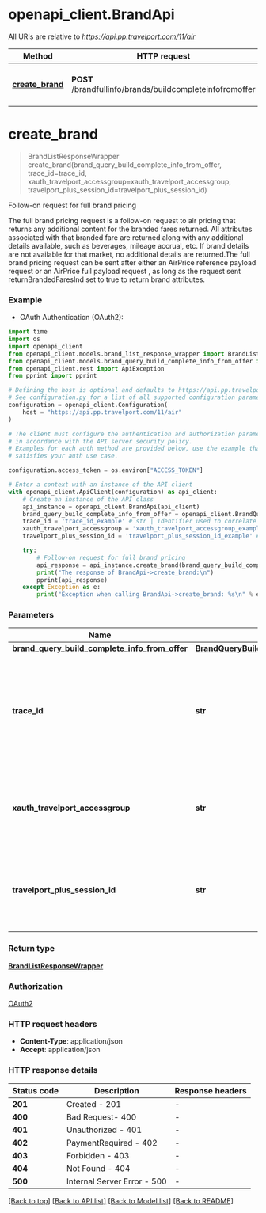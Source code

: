 # openapi_client.BrandApi

All URIs are relative to *https://api.pp.travelport.com/11/air*

Method | HTTP request | Description
------------- | ------------- | -------------
[**create_brand**](BrandApi.md#create_brand) | **POST** /brandfullinfo/brands/buildcompleteinfofromoffer | Follow-on request for full brand pricing


# **create_brand**
> BrandListResponseWrapper create_brand(brand_query_build_complete_info_from_offer, trace_id=trace_id, xauth_travelport_accessgroup=xauth_travelport_accessgroup, travelport_plus_session_id=travelport_plus_session_id)

Follow-on request for full brand pricing

The full brand pricing request is a follow-on request to air pricing that returns any additional content for the branded fares returned. All attributes associated with that branded fare are returned along with any additional details available, such as beverages, mileage accrual, etc. If brand details are not available for that market, no additional details are returned.The full brand pricing request can be sent after either an AirPrice reference payload request or an AirPrice full payload request , as long as the request sent returnBrandedFaresInd set to true to return brand attributes.

### Example

* OAuth Authentication (OAuth2):
```python
import time
import os
import openapi_client
from openapi_client.models.brand_list_response_wrapper import BrandListResponseWrapper
from openapi_client.models.brand_query_build_complete_info_from_offer import BrandQueryBuildCompleteInfoFromOffer
from openapi_client.rest import ApiException
from pprint import pprint

# Defining the host is optional and defaults to https://api.pp.travelport.com/11/air
# See configuration.py for a list of all supported configuration parameters.
configuration = openapi_client.Configuration(
    host = "https://api.pp.travelport.com/11/air"
)

# The client must configure the authentication and authorization parameters
# in accordance with the API server security policy.
# Examples for each auth method are provided below, use the example that
# satisfies your auth use case.

configuration.access_token = os.environ["ACCESS_TOKEN"]

# Enter a context with an instance of the API client
with openapi_client.ApiClient(configuration) as api_client:
    # Create an instance of the API class
    api_instance = openapi_client.BrandApi(api_client)
    brand_query_build_complete_info_from_offer = openapi_client.BrandQueryBuildCompleteInfoFromOffer() # BrandQueryBuildCompleteInfoFromOffer | 
    trace_id = 'trace_id_example' # str | Identifier used to correlate API invocations across long-running or multi-call business flows. (optional)
    xauth_travelport_accessgroup = 'xauth_travelport_accessgroup_example' # str | Identifies the Travelport access group with which the caller is associated (optional)
    travelport_plus_session_id = 'travelport_plus_session_id_example' # str | Travelport Plus Session ID used to maintain an established agency session (optional)

    try:
        # Follow-on request for full brand pricing
        api_response = api_instance.create_brand(brand_query_build_complete_info_from_offer, trace_id=trace_id, xauth_travelport_accessgroup=xauth_travelport_accessgroup, travelport_plus_session_id=travelport_plus_session_id)
        print("The response of BrandApi->create_brand:\n")
        pprint(api_response)
    except Exception as e:
        print("Exception when calling BrandApi->create_brand: %s\n" % e)
```



### Parameters

Name | Type | Description  | Notes
------------- | ------------- | ------------- | -------------
 **brand_query_build_complete_info_from_offer** | [**BrandQueryBuildCompleteInfoFromOffer**](BrandQueryBuildCompleteInfoFromOffer.md)|  | 
 **trace_id** | **str**| Identifier used to correlate API invocations across long-running or multi-call business flows. | [optional] 
 **xauth_travelport_accessgroup** | **str**| Identifies the Travelport access group with which the caller is associated | [optional] 
 **travelport_plus_session_id** | **str**| Travelport Plus Session ID used to maintain an established agency session | [optional] 

### Return type

[**BrandListResponseWrapper**](BrandListResponseWrapper.md)

### Authorization

[OAuth2](../README.md#OAuth2)

### HTTP request headers

 - **Content-Type**: application/json
 - **Accept**: application/json

### HTTP response details
| Status code | Description | Response headers |
|-------------|-------------|------------------|
**201** | Created - 201 |  -  |
**400** | Bad Request- 400 |  -  |
**401** | Unauthorized - 401 |  -  |
**402** | PaymentRequired - 402 |  -  |
**403** | Forbidden - 403 |  -  |
**404** | Not Found - 404 |  -  |
**500** | Internal Server Error - 500 |  -  |

[[Back to top]](#) [[Back to API list]](../README.md#documentation-for-api-endpoints) [[Back to Model list]](../README.md#documentation-for-models) [[Back to README]](../README.md)


